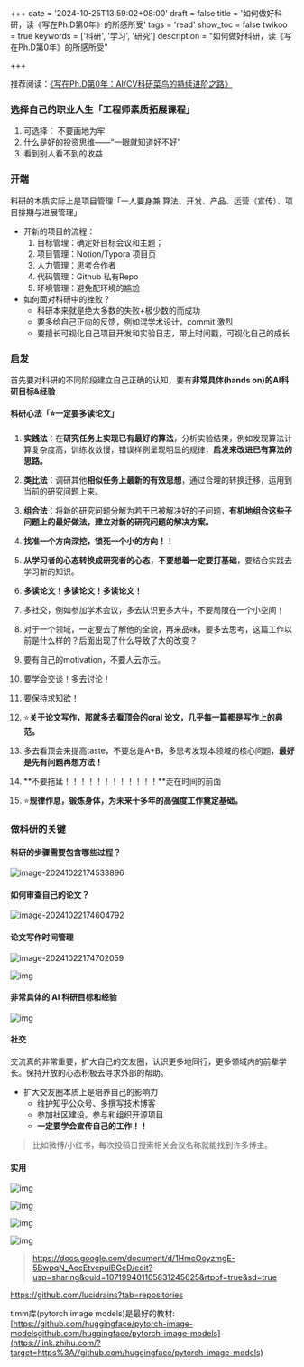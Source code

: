 +++
date = '2024-10-25T13:59:02+08:00'
draft = false
title = '如何做好科研，读《写在Ph.D第0年》的所感所受'
tags = 'read'
show_toc = false
twikoo = true
keywords = ['科研', '学习', '研究']
description = "如何做好科研，读《写在Ph.D第0年》的所感所受"

+++

推荐阅读：[《写在Ph.D第0年：AI/CV科研菜鸟的持续进阶之路》](https://zhuanlan.zhihu.com/p/960781637)

### 选择自己的职业人生「工程师素质拓展课程」

1. 可选择： 不要画地为牢
2. 什么是好的投资思维——“一眼就知道好不好”
3. 看到别人看不到的收益



### 开端

科研的本质实际上是项目管理「一人要身兼 算法、开发、产品、运营（宣传）、项目排期与进展管理」

- 开新的项目的流程：
  1. 目标管理：确定好目标会议和主题；
  2. 项目管理：Notion/Typora 项目页
  3. 人力管理：思考合作者
  4. 代码管理：Github 私有Repo
  5. 环境管理：避免配环境的尴尬
- 如何面对科研中的挫败？
  - 科研本来就是绝大多数的失败+极少数的而成功
  - 要多给自己正向的反馈，例如混学术设计，commit 激烈
  - 要擅长可视化自己项目开发和实验日志，带上时间戳，可视化自己的成长

### 启发

首先要对科研的不同阶段建立自己正确的认知，要有**非常具体(hands on)的AI科研目标&经验**

#### 科研心法「⭐️一定要多读论文」

1. **实践法**：在**研究任务上实现已有最好的算法**，分析实验结果，例如发现算法计算复杂度高，训练收敛慢，错误样例呈现明显的规律，**启发来改进已有算法的思路。**
2. **类比法**：调研其他**相似任务上最新的有效思想**，通过合理的转换迁移，运用到当前的研究问题上来。
3. **组合法**：将新的研究问题分解为若干已被解决好的子问题，**有机地组合这些子问题上的最好做法，建立对新的研究问题的解决方案。**

4. **找准一个方向深挖，锁死一个小的方向！！**
5. **从学习者的心态转换成研究者的心态，不要想着一定要打基础**，要结合实践去学习新的知识。
6. **多读论文！多读论文！多读论文！**
7. 多社交，例如参加学术会议，多去认识更多大牛，不要局限在一个小空间！
8. 对于一个领域，一定要去了解他的全貌，再来品味，要多去思考，这篇工作以前是什么样的？后面出现了什么导致了大的改变？
9. 要有自己的motivation，不要人云亦云。
10. 要学会交谈！多去讨论！
11. 要保持求知欲！
12. ⭐️**关于论文写作，那就多去看顶会的oral 论文，几乎每一篇都是写作上的典范。**
13. 多去看顶会来提高taste，不要总是A+B，多思考发现本领域的核心问题，**最好是先有问题再想方法！**
14. **不要拖延！！！！！！！！！！！！**走在时间的前面
15. ⭐️**规律作息，锻炼身体，为未来十多年的高强度工作奠定基础。**

### 做科研的关键

#### 科研的步骤需要包含哪些过程？

![image-20241022174533896](http://pve.digikamc.cn:8010/i/2024/11/25/mh5r5k-0.png)

#### 如何审查自己的论文？

![image-20241022174604792](http://pve.digikamc.cn:8010/i/2024/11/25/mh5oq6-0.png)

#### 论文写作时间管理

![image-20241022174702059](http://pve.digikamc.cn:8010/i/2024/11/25/mh5obk-0.png)

![img](http://pve.digikamc.cn:8010/i/2024/11/25/mh5oav-0.jpg)

#### 非常具体的 AI 科研目标和经验

![img](http://pve.digikamc.cn:8010/i/2024/11/25/mh5o50-0.jpg)

#### 社交

交流真的非常重要，扩大自己的交友圈，认识更多地同行，更多领域内的前辈学长。保持开放的心态积极去寻求外部的帮助。

- 扩大交友圈本质上是培养自己的影响力
  - 维护知乎公众号、多撰写技术博客
  - 参加社区建设，参与和组织开源项目
  - **一定要学会宣传自己的工作！！**

> 比如微博/小红书，每次投稿日搜索相关会议名称就能找到许多博主。

#### 实用

![img](http://pve.digikamc.cn:8010/i/2024/11/25/mh5qwi-0.webp)

![img](http://pve.digikamc.cn:8010/i/2024/11/25/mh5m3l-0.webp)

![img](http://pve.digikamc.cn:8010/i/2024/11/25/mh5o5s-0.webp)

![img](http://pve.digikamc.cn:8010/i/2024/11/25/mh5no5-0.webp)

> https://docs.google.com/document/d/1HmcOoyzmgE-5BwpqN_AocEtvepulBGcD/edit?usp=sharing&ouid=107199401105831245625&rtpof=true&sd=true

https://github.com/lucidrains?tab=repositories

timm库(pytorch image models)是最好的教材:[https://github.com/huggingface/pytorch-image-modelsgithub.com/huggingface/pytorch-image-models](https://link.zhihu.com/?target=https%3A//github.com/huggingface/pytorch-image-models)
































